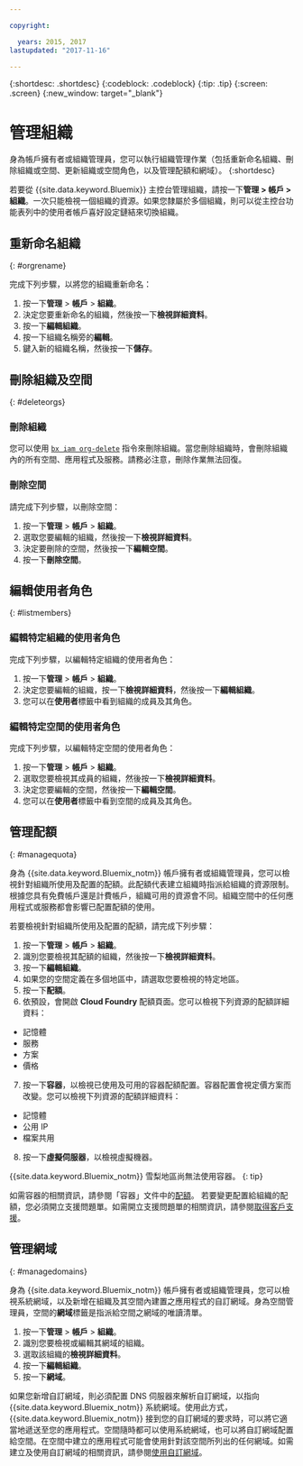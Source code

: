 ```yaml
---

copyright:

  years: 2015, 2017
lastupdated: "2017-11-16"

---
```


{:shortdesc: .shortdesc}
{:codeblock: .codeblock}
{:tip: .tip}
{:screen: .screen}
{:new_window: target="_blank"}

# 管理組織
身為帳戶擁有者或組織管理員，您可以執行組織管理作業（包括重新命名組織、刪除組織或空間、更新組織或空間角色，以及管理配額和網域）。
{:shortdesc}

若要從 {{site.data.keyword.Bluemix}} 主控台管理組織，請按一下**管理 > 帳戶 > 組織**。一次只能檢視一個組織的資源。如果您隸屬於多個組織，則可以從主控台功能表列中的使用者帳戶喜好設定鏈結來切換組織。

## 重新命名組織
{: #orgrename}

完成下列步驟，以將您的組織重新命名：
1. 按一下**管理** > **帳戶** > **組織**。
2. 決定您要重新命名的組織，然後按一下**檢視詳細資料**。
3. 按一下**編輯組織**。
4. 按一下組織名稱旁的**編輯**。
5. 鍵入新的組織名稱，然後按一下**儲存**。

## 刪除組織及空間
{: #deleteorgs}

### 刪除組織

您可以使用 [`bx iam org-delete`](/docs/cli/reference/bluemix_cli/bx_cli.html#bluemix_iam_org_delete) 指令來刪除組織。當您刪除組織時，會刪除組織內的所有空間、應用程式及服務。請務必注意，刪除作業無法回復。

### 刪除空間

請完成下列步驟，以刪除空間：

1. 按一下**管理** > **帳戶** > **組織**。
2. 選取您要編輯的組織，然後按一下**檢視詳細資料**。
3. 決定要刪除的空間，然後按一下**編輯空間**。
4. 按一下**刪除空間**。

## 編輯使用者角色
{: #listmembers}

### 編輯特定組織的使用者角色

完成下列步驟，以編輯特定組織的使用者角色：

1. 按一下**管理** > **帳戶** > **組織**。
2. 決定您要編輯的組織，按一下**檢視詳細資料**，然後按一下**編輯組織**。
4. 您可以在**使用者**標籤中看到組織的成員及其角色。

### 編輯特定空間的使用者角色

完成下列步驟，以編輯特定空間的使用者角色：

1. 按一下**管理** > **帳戶** > **組織**。
2. 選取您要檢視其成員的組織，然後按一下**檢視詳細資料**。
3. 決定您要編輯的空間，然後按一下**編輯空間**。
4. 您可以在**使用者**標籤中看到空間的成員及其角色。

## 管理配額
{: #managequota}

身為 {{site.data.keyword.Bluemix_notm}} 帳戶擁有者或組織管理員，您可以檢視針對組織所使用及配置的配額。此配額代表建立組織時指派給組織的資源限制。根據您具有免費帳戶還是計費帳戶，組織可用的資源會不同。組織空間中的任何應用程式或服務都會影響已配置配額的使用。

若要檢視針對組織所使用及配置的配額，請完成下列步驟：

1. 按一下**管理** &gt; **帳戶** &gt; **組織**。
2. 識別您要檢視其配額的組織，然後按一下**檢視詳細資料**。
3. 按一下**編輯組織**。
4. 如果您的空間定義在多個地區中，請選取您要檢視的特定地區。
5. 按一下**配額**。
6. 依預設，會開啟 **Cloud Foundry** 配額頁面。您可以檢視下列資源的配額詳細資料：
 * 記憶體
 * 服務
 * 方案
 * 價格
7. 按一下**容器**，以檢視已使用及可用的容器配額配置。容器配置會視定價方案而改變。您可以檢視下列資源的配額詳細資料：
 * 記憶體
 * 公用 IP
 * 檔案共用
8. 按一下**虛擬伺服器**，以檢視虛擬機器。

{{site.data.keyword.Bluemix_notm}} 雪梨地區尚無法使用容器。
{: tip}

如需容器的相關資訊，請參閱「容器」文件中的[配額](/docs/containers/container_planning.html#container_planning_quota)。
若要變更配置給組織的配額，您必須開立支援問題單。如需開立支援問題單的相關資訊，請參閱[取得客戶支援](/docs/support/index.html#contacting-support)。

## 管理網域
{: #managedomains}

身為 {{site.data.keyword.Bluemix_notm}} 帳戶擁有者或組織管理員，您可以檢視系統網域，以及新增在組織及其空間內建置之應用程式的自訂網域。身為空間管理員，空間的**網域**標籤是指派給空間之網域的唯讀清單。

1. 按一下**管理** &gt; **帳戶** &gt; **組織**。
2. 識別您要檢視或編輯其網域的組織。
3. 選取該組織的**檢視詳細資料**。
4. 按一下**編輯組織**。
5. 按一下**網域**。

如果您新增自訂網域，則必須配置 DNS 伺服器來解析自訂網域，以指向 {{site.data.keyword.Bluemix_notm}} 系統網域。使用此方式，{{site.data.keyword.Bluemix_notm}} 接到您的自訂網域的要求時，可以將它適當地遞送至您的應用程式。空間隨時都可以使用系統網域，也可以將自訂網域配置給空間。在空間中建立的應用程式可能會使用針對該空間所列出的任何網域。如需建立及使用自訂網域的相關資訊，請參閱[使用自訂網域](/docs/manageapps/updapps.html#domain)。
